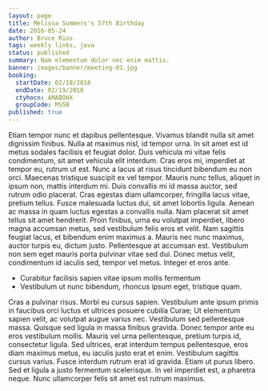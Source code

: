 ```yaml
---
layout: page
title: Melissa Summers's 57th Birthday
date: 2016-05-24
author: Bruce Rios
tags: weekly links, java
status: published
summary: Nam elementum dolor nec enim mattis.
banner: images/banner/meeting-01.jpg
booking:
  startDate: 02/18/2018
  endDate: 02/19/2018
  ctyhocn: AMABOHX
  groupCode: MS5B
published: true
---
```

Etiam tempor nunc et dapibus pellentesque. Vivamus blandit nulla sit amet dignissim finibus. Nulla at maximus nisl, id tempor urna. In sit amet est id metus sodales facilisis et feugiat dolor. Duis vehicula mi vitae felis condimentum, sit amet vehicula elit interdum. Cras eros mi, imperdiet at tempor eu, rutrum ut est. Nunc a lacus at risus tincidunt bibendum eu non orci. Maecenas tristique suscipit ex vel tempor.
Mauris nunc tellus, aliquet in ipsum non, mattis interdum mi. Duis convallis mi id massa auctor, sed rutrum odio placerat. Cras egestas diam ullamcorper, fringilla lacus vitae, pretium tellus. Fusce malesuada luctus dui, sit amet lobortis ligula. Aenean ac massa in quam luctus egestas a convallis nulla. Nam placerat sit amet tellus sit amet hendrerit. Proin finibus, urna eu volutpat imperdiet, libero magna accumsan metus, sed vestibulum felis eros et velit. Nam sagittis feugiat lacus, et bibendum enim maximus a. Mauris nec nunc maximus, auctor turpis eu, dictum justo. Pellentesque at accumsan est. Vestibulum non sem eget mauris porta pulvinar vitae sed dui. Donec metus velit, condimentum id iaculis sed, tempor vel metus. Integer et eros ante.

* Curabitur facilisis sapien vitae ipsum mollis fermentum
* Vestibulum ut nunc bibendum, rhoncus ipsum eget, tristique quam.

Cras a pulvinar risus. Morbi eu cursus sapien. Vestibulum ante ipsum primis in faucibus orci luctus et ultrices posuere cubilia Curae; Ut elementum sapien velit, ac volutpat augue varius nec. Vestibulum sed pellentesque massa. Quisque sed ligula in massa finibus gravida. Donec tempor ante eu eros vestibulum mollis. Mauris vel urna pellentesque, pretium turpis id, consectetur ligula. Sed ultrices, erat interdum tempus pellentesque, eros diam maximus metus, eu iaculis justo erat et enim. Vestibulum sagittis cursus varius. Fusce interdum rutrum erat id gravida. Etiam ut purus libero. Sed et ligula a justo fermentum scelerisque. In vel imperdiet est, a pharetra neque. Nunc ullamcorper felis sit amet est rutrum maximus.

